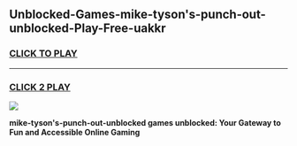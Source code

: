 
## Unblocked-Games-mike-tyson's-punch-out-unblocked-Play-Free-uakkr
<h3>
<a href="https://premium76.site?title=mike-tyson's-punch-out-unblocked&ref=19M">CLICK TO PLAY</a></h3>
<hr>

<h3>
<a href="https://premium76.site?title=mike-tyson's-punch-out-unblocked&ref=19M">CLICK 2 PLAY</a>
  
</h3>

<a href="https://premium76.site?title=mike-tyson's-punch-out-unblocked&ref=19M"><img src="https://clearcache.store/games.png"></a>


**mike-tyson's-punch-out-unblocked games unblocked: Your Gateway to Fun and Accessible Online Gaming**
